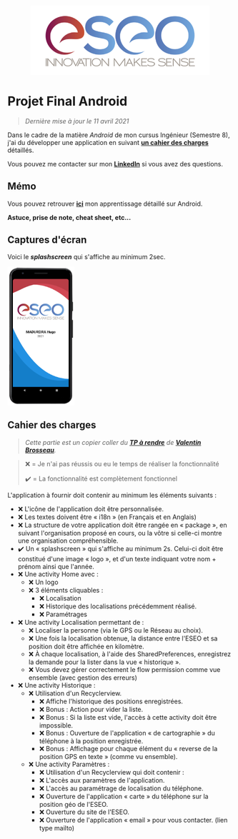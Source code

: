 <p align="center"><img src="readme/images/eseo_logo.png" width="400"></p>

# Projet Final Android
> *Dernière mise à jour le 11 avril 2021*

Dans le cadre de la matière *Android* de mon cursus Ingénieur (Semestre 8), j'ai du développer une application en suivant **[un cahier des charges](#cahier-des-charges)** détaillés.

Vous pouvez me contacter sur mon **[LinkedIn](https://www.linkedin.com/in/hugo-madureira/)** si vous avez des questions.

## Mémo

Vous pouvez retrouver **[ici](memo/main.md)** mon apprentissage détaillé sur Android.

**Astuce, prise de note, cheat sheet, etc...**

## Captures d'écran

Voici le ***splashscreen*** qui s'affiche au minimum 2sec.
<p align=""><img src="readme/images/spash_screen.png" width="150"></p>

## Cahier des charges

> *Cette partie est un copier coller du **[TP à rendre](https://cours.brosseau.ovh/tp/android/app-base-android.html)** de **[Valentin Brosseau](https://www.linkedin.com/in/valentin-brosseau-99b98827/)**.*

> ❌ = Je n'ai pas réussis ou eu le temps de réaliser la fonctionnalité
> 
> ✔️ = La fonctionnalité est complètement fonctionnel


L'application à fournir doit contenir au minimum les éléments suivants :

- ❌ L'icône de l'application doit être personnalisée.
- ❌ Les textes doivent être « i18n » (en Français et en Anglais)
- ❌ La structure de votre application doit être rangée en « package », en suivant l'organisation proposé en cours, ou la vôtre si celle-ci montre une organisation compréhensible.
- ✔️ Un « splashscreen » qui s'affiche au minimum 2s. Celui-ci doit être constitué d'une image « logo », et d'un texte indiquant votre nom + prénom ainsi que l'année.
- ❌ Une activity Home avec :
  - ❌ Un logo
  - ❌ 3 éléments cliquables :
    - ❌ Localisation
    - ❌ Historique des localisations précédemment réalisé.
    - ❌ Paramétrages
- ❌ Une activity Localisation permettant de :
  - ❌ Localiser la personne (via le GPS ou le Réseau au choix).
  - ❌ Une fois la localisation obtenue, la distance entre l'ESEO et sa position doit être affichée en kilomètre.
  - ❌ À chaque localisation, à l'aide des SharedPreferences, enregistrez la demande pour la lister dans la vue « historique ».
  - ❌ Vous devez gérer correctement le flow permission comme vue ensemble (avec gestion des erreurs)
- ❌ Une activity Historique :
  - ❌ Utilisation d'un Recyclerview.
    - ❌ Affiche l'historique des positions enregistrées.
    - ❌ Bonus : Action pour vider la liste.
    - ❌ Bonus : Si la liste est vide, l'accès à cette activity doit être impossible.
    - ❌ Bonus : Ouverture de l'application « de cartographie » du téléphone à la position enregistrée.
    - ❌ Bonus : Affichage pour chaque élément du « reverse de la position GPS en texte » (comme vu ensemble).
  - ❌ Une activity Paramètres :
    - ❌ Utilisation d'un Recyclerview qui doit contenir :
    - ❌ L'accès aux paramètres de l'application.
    - ❌ L'accès au paramétrage de localisation du téléphone.
    - ❌ Ouverture de l'application « carte » du téléphone sur la position géo de l'ESEO.
    - ❌ Ouverture du site de l'ESEO.
     - ❌ Ouverture de l'application « email » pour vous contacter. (lien type mailto)
